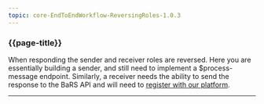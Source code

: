 ```yaml
---
topic: core-EndToEndWorkflow-ReversingRoles-1.0.3
---
```


### {{page-title}}

When responding the sender and receiver roles are reversed. Here you are essentially building a sender, and still need to implement a $process-message endpoint. Similarly, a receiver needs the ability to send the response to the BaRS API and will need to [register with our platform](https://digital.nhs.uk/developer/guides-and-documentation/security-and-authorisation/application-restricted-restful-apis-signed-jwt-authentication). 

<hr>
<br>